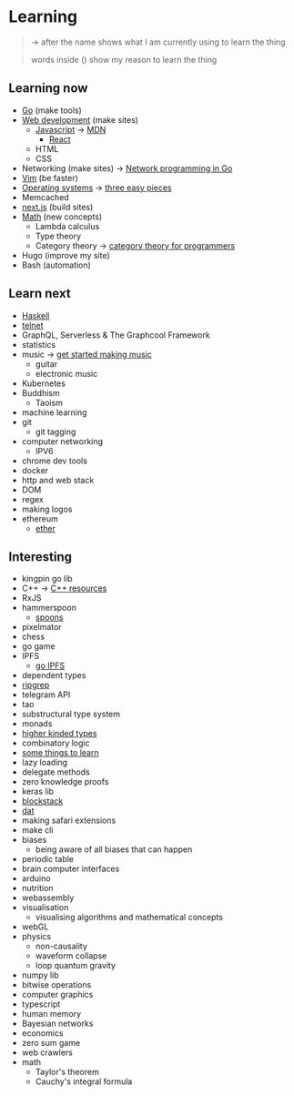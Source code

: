 # Learning
> -\> after the name shows what I am currently using to learn the thing

> words inside () show my reason to learn the thing 

## Learning now
- [Go](../programming-languages/go/Go.md) (make tools)
- [Web development](../web/Web.md) (make sites)
	- [Javascript](../programming-languages/Javascript.md) -\> [MDN](https://developer.mozilla.org/en-US/docs/Web/JavaScript/A_re-introduction_to_JavaScript)
		- [React](../web/react/React.md)
	- HTML
	- CSS
- Networking (make sites) -\> [Network programming in Go](http://tumregels.github.io/Network-Programming-with-Go/)
- [Vim](../text-editors/Vim.md) (be faster)
- [Operating systems](../operating-systems/operating-systems.md) -\> [three easy pieces](http://pages.cs.wisc.edu/~remzi/OSTEP/)
- Memcached
- [next.js](https://learnnextjs.com/basics/getting-started) (build sites)
- [Math](../math/Math.md) (new concepts)
	- Lambda calculus
	- Type theory 
	- Category theory -\> [category theory for programmers](https://github.com/hmemcpy/milewski-ctfp-pdf)
- Hugo (improve my site) 
- Bash (automation)

## Learn next
- [Haskell](../programming-languages/Haskell.md) 
- [telnet](http://www.wikiwand.com/en/Telnet)
- GraphQL, Serverless & The Graphcool Framework
- statistics
- music -\> [get started making music](https://learningmusic.ableton.com/)
	- guitar 
	- electronic music
- Kubernetes
- Buddhism
	- Taoism
- machine learning
- git
	- git tagging
- computer networking
	- IPV6
- chrome dev tools
- docker
- http and web stack
- DOM
- regex
- making logos
- ethereum
	- [ether](http://www.ethdocs.org/en/latest/frequently-asked-questions/frequently-asked-questions.html#what-is-ethereum)

## Interesting
- kingpin go lib
- C++ -\> [C++ resources](https://github.com/MattPD/cpplinks)
- RxJS
- hammerspoon
	- [spoons](https://github.com/Hammerspoon/hammerspoon/blob/master/SPOONS.md#what-is-a-spoon)
- pixelmator
- chess
- go game
- IPFS
	- [go IPFS](https://dist.ipfs.io/#go-ipfs)
- dependent types
- [ripgrep](https://github.com/BurntSushi/ripgrep)
- telegram API
- tao
- substructural type system
- monads
- [higher kinded types](https://stackoverflow.com/questions/6246719/what-is-a-higher-kinded-type-in-scala)
- combinatory logic
- [some things to learn](https://github.com/mattjegan/learn)
- lazy loading
- delegate methods
- zero knowledge proofs
- keras lib
- [blockstack](https://github.com/blockstack/blockstack-core)
- [dat](https://github.com/datproject/dat)
- making safari extensions 
- make cli
- biases 
	- being aware of all biases that can happen
- periodic table
- brain computer interfaces
- arduino
- nutrition
- webassembly
- visualisation 
	- visualising algorithms and mathematical concepts
- webGL
- physics
	- non-causality
	- waveform collapse
	- loop quantum gravity
- numpy lib
- bitwise operations
- computer graphics
- typescript
- human memory
- Bayesian networks
- economics
- zero sum game
- web crawlers
- math
	- Taylor's theorem
	- Cauchy's integral formula